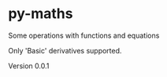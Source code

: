 # py-maths
Some operations with functions and equations

Only 'Basic' derivatives supported.

Version 0.0.1
